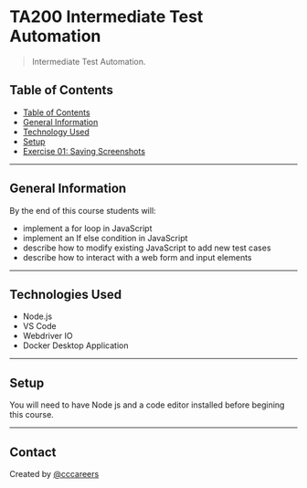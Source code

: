 # TA200 Intermediate Test Automation

> Intermediate Test Automation.

## Table of Contents

  - [Table of Contents](#table-of-contents)
  - [General Information](#general-information)
  - [Technology Used](#technologies-used)
  - [Setup](#setup)
  - [Exercise 01: Saving Screenshots](https://github.com/cccareers/TA200-Intermediate-Test-Automation/blob/main/Exercises/01-screenshots.md)
  
---

## General Information

By the end of this course students will:

- implement a for loop in JavaScript
- implement an If else condition in JavaScript
- describe how to modify existing JavaScript to add new test cases
- describe how to interact with a web form and input elements

---

## Technologies Used
- Node.js
- VS Code
- Webdriver IO 
- Docker Desktop Application


---


## Setup

You will need to have Node js and a code editor installed before begining this course.

---

## Contact
Created by [@cccareers](https://github.com/cccareers)
